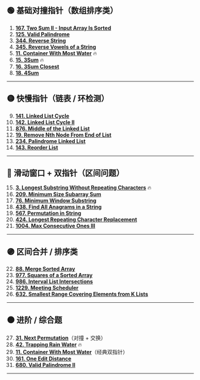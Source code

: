 
## 🟢 基础对撞指针（数组排序类）

1. **[167. Two Sum II - Input Array Is Sorted](https://leetcode.com/problems/two-sum-ii-input-array-is-sorted/)**
2. **[125. Valid Palindrome](https://leetcode.com/problems/valid-palindrome/)**
3. **[344. Reverse String](https://leetcode.com/problems/reverse-string/)**
4. **[345. Reverse Vowels of a String](https://leetcode.com/problems/reverse-vowels-of-a-string/)**
5. **[11. Container With Most Water](https://leetcode.com/problems/container-with-most-water/)** 🔥
6. **[15. 3Sum](https://leetcode.com/problems/3sum/)** 🔥
7. **[16. 3Sum Closest](https://leetcode.com/problems/3sum-closest/)**
8. **[18. 4Sum](https://leetcode.com/problems/4sum/)**

---

## 🟡 快慢指针（链表 / 环检测）

9. **[141. Linked List Cycle](https://leetcode.com/problems/linked-list-cycle/)**
10. **[142. Linked List Cycle II](https://leetcode.com/problems/linked-list-cycle-ii/)**
11. **[876. Middle of the Linked List](https://leetcode.com/problems/middle-of-the-linked-list/)**
12. **[19. Remove Nth Node From End of List](https://leetcode.com/problems/remove-nth-node-from-end-of-list/)**
13. **[234. Palindrome Linked List](https://leetcode.com/problems/palindrome-linked-list/)**
14. **[143. Reorder List](https://leetcode.com/problems/reorder-list/)**

---

## 🔵 滑动窗口 + 双指针（区间问题）

15. **[3. Longest Substring Without Repeating Characters](https://leetcode.com/problems/longest-substring-without-repeating-characters/)** 🔥
16. **[209. Minimum Size Subarray Sum](https://leetcode.com/problems/minimum-size-subarray-sum/)**
17. **[76. Minimum Window Substring](https://leetcode.com/problems/minimum-window-substring/)**
18. **[438. Find All Anagrams in a String](https://leetcode.com/problems/find-all-anagrams-in-a-string/)**
19. **[567. Permutation in String](https://leetcode.com/problems/permutation-in-string/)**
20. **[424. Longest Repeating Character Replacement](https://leetcode.com/problems/longest-repeating-character-replacement/)**
21. **[1004. Max Consecutive Ones III](https://leetcode.com/problems/max-consecutive-ones-iii/)**

---

## 🟣 区间合并 / 排序类

22. **[88. Merge Sorted Array](https://leetcode.com/problems/merge-sorted-array/)**
23. **[977. Squares of a Sorted Array](https://leetcode.com/problems/squares-of-a-sorted-array/)**
24. **[986. Interval List Intersections](https://leetcode.com/problems/interval-list-intersections/)**
25. **[1229. Meeting Scheduler](https://leetcode.com/problems/meeting-scheduler/)**
26. **[632. Smallest Range Covering Elements from K Lists](https://leetcode.com/problems/smallest-range-covering-elements-from-k-lists/)**

---

## ⚫ 进阶 / 综合题

27. **[31. Next Permutation](https://leetcode.com/problems/next-permutation/)**（对撞 + 交换）
28. **[42. Trapping Rain Water](https://leetcode.com/problems/trapping-rain-water/)** 🔥
29. **[11. Container With Most Water](https://leetcode.com/problems/container-with-most-water/)**（经典双指针）
30. **[161. One Edit Distance](https://leetcode.com/problems/one-edit-distance/)**
31. **[680. Valid Palindrome II](https://leetcode.com/problems/valid-palindrome-ii/)**

---
